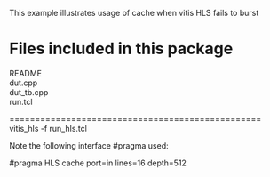 This example illustrates usage of cache when vitis HLS fails to burst

Files included in this package
==================================================
README  
dut.cpp  
dut_tb.cpp  
run.tcl

=================================================
vitis_hls -f run_hls.tcl

Note the following interface #pragma used:

#pragma HLS cache port=in lines=16 depth=512
